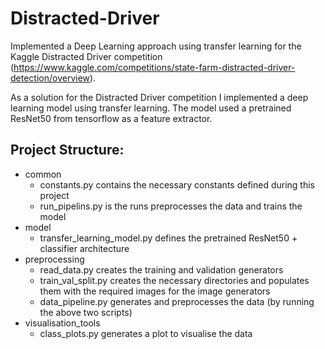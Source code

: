 # Distracted-Driver
Implemented a Deep Learning approach using transfer learning for the Kaggle Distracted Driver competition (https://www.kaggle.com/competitions/state-farm-distracted-driver-detection/overview).

As a solution for the Distracted Driver competition I implemented a deep learning model using transfer learning. The model used a pretrained ResNet50 from tensorflow as a feature extractor.


## Project Structure:

- common
  - constants.py contains the necessary constants defined during this project
  - run_pipelins.py is the runs preprocesses the data and trains the model
- model
  - transfer_learning_model.py defines the pretrained ResNet50 + classifier architecture 
- preprocessing
  - read_data.py creates the training and validation generators
  - train_val_split.py creates the necessary directories and populates them with the required images for the image generators
  - data_pipeline.py generates and preprocesses the data (by running the above two scripts)
- visualisation_tools
  - class_plots.py generates a plot to visualise the data
